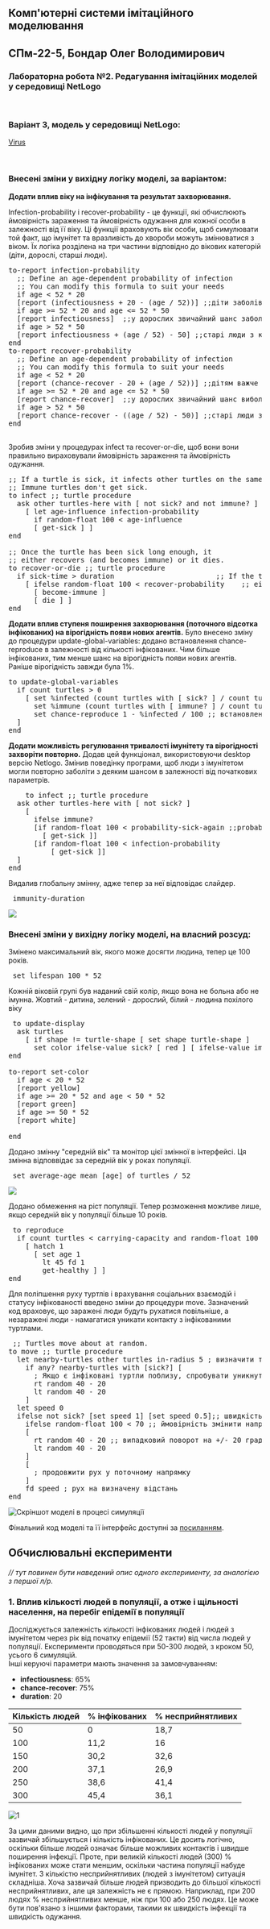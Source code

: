 ## Комп'ютерні системи імітаційного моделювання
## СПм-22-5, **Бондар Олег Володимирович**
### Лабораторна робота №**2**. Редагування імітаційних моделей у середовищі NetLogo

<br>

### Варіант 3, модель у середовищі NetLogo:
[Virus](https://www.netlogoweb.org/launch#https://www.netlogoweb.org/assets/modelslib/Sample%20Models/Biology/Virus.nlogo)

<br>

### Внесені зміни у вихідну логіку моделі, за варіантом:

**Додати вплив віку на інфікування та результат захворювання.** 

 Infection-probability і recover-probability - це функції, які обчислюють ймовірність зараження та ймовірність одужання для кожної особи в залежності від її віку. Ці функції враховують вік особи, щоб симулювати той факт, що імунітет та вразливість до хвороби можуть змінюватися з віком. Їх логіка розділена на три частини відповідно до вікових категорій (діти, дорослі, старші люди).

<pre>
to-report infection-probability 
  ;; Define an age-dependent probability of infection
  ;; You can modify this formula to suit your needs
  if age < 52 * 20
  [report (infectiousness + 20 - (age / 52))] ;;діти заболівають легше, но з часом імунітет стає сильнішим
  if age >= 52 * 20 and age <= 52 * 50
  [report infectiousness]  ;;у дорослих звичайний шанс заболіти
  if age > 52 * 50
  [report infectiousness + (age / 52) - 50] ;;старі люди з кожним роком заболівають все легше. Після 50 років на 1% легше за рік
end
to-report recover-probability 
  ;; Define an age-dependent probability of infection
  ;; You can modify this formula to suit your needs
  if age < 52 * 20
  [report (chance-recover - 20 + (age / 52))] ;;дітям важче боротися з заболіванням, но з часом імунітет стає сильнішим
  if age >= 52 * 20 and age <= 52 * 50
  [report chance-recover]  ;;у дорослих звичайний шанс виболіти
  if age > 52 * 50
  [report chance-recover - ((age / 52) - 50)] ;;старі люди з кожним роком важче переносять хворобу. Після 50 років на 1% важче за рік
end
  </pre>

Зробив зміни у процедурах infect та recover-or-die, щоб вони вони правильно вираховували ймовірність зараження та ймовірність одужання.

<pre>
;; If a turtle is sick, it infects other turtles on the same patch.
;; Immune turtles don't get sick.
to infect ;; turtle procedure
  ask other turtles-here with [ not sick? and not immune? ]
    [ let age-influence infection-probability
      if random-float 100 < age-influence
      [ get-sick ] ]
end
                            
;; Once the turtle has been sick long enough, it
;; either recovers (and becomes immune) or it dies.
to recover-or-die ;; turtle procedure
  if sick-time > duration                        ;; If the turtle has survived past the virus' duration, then
    [ ifelse random-float 100 < recover-probability    ;; either recover or die
      [ become-immune ]
      [ die ] ]
end
</pre>

                                
**Додати вплив ступеня поширення захворювання (поточного відсотка інфікованих) на вірогідність появи нових агентів.**
 Було внесено зміну до процедури update-global-variables: додано встановлення chance-reproduce в залежності від кількості інфікованих.
Чим більше інфікованих, тим менше шанс на вірогідність появи нових агентів. Раніше вірогідність завжди була 1%.
<pre>
to update-global-variables
  if count turtles > 0
    [ set %infected (count turtles with [ sick? ] / count turtles) * 100
      set %immune (count turtles with [ immune? ] / count turtles) * 100 
      set chance-reproduce 1 - %infected / 100 ;; встановлення chance-reproduce в залежності від кількості інфікованих 
  ]
end
</pre>

**Додати можливість регулювання тривалості імунітету та вірогідності захворіти повторно.** 
 Додав цей функціонал, використовуючи desktop версію Netlogo. 
Змінив поведінку програми, щоб люди з імунітетом могли повторно заболіти з деяким шансом в залежності від початкових параметрів.
<pre>
    to infect ;; turtle procedure
  ask other turtles-here with [ not sick? ]
    [
      ifelse immune?
      [if random-float 100 < probability-sick-again ;;probability of getting sick again
        [ get-sick ]]
      [if random-float 100 < infection-probability
          [ get-sick ]]
  ]
end
</pre>

Видалив глобальну змінну, адже тепер за неї відповідає слайдер.
<pre>
 immunity-duration
</pre>
![ ](нові_кнопки.png)


### Внесені зміни у вихідну логіку моделі, на власний розсуд:
Змінено максимальний вік, якого може досягти людина, тепер це 100 років.
<pre>
 set lifespan 100 * 52
</pre>

 Кожній віковій групі був наданий свій колір, якщо вона не больна або не імунна. Жовтий - дитина, зелений - дорослий, білий - людина похілого віку
<pre>
 to update-display
  ask turtles
    [ if shape != turtle-shape [ set shape turtle-shape ]
      set color ifelse-value sick? [ red ] [ ifelse-value immune? [ grey ] [ set-color ] ] ]
end

to-report set-color
  if age < 20 * 52
  [report yellow]
  if age >= 20 * 52 and age < 50 * 52
  [report green]
  if age >= 50 * 52
  [report white]
  
end
</pre>

Додано змінну "середній вік" та монітор цієї змінної в інтерфейсі. Ця змінна відповвідає за середній вік у роках популяції.
<pre>
 set average-age mean [age] of turtles / 52
</pre>
![ ](середній_вік.png)

Додано обмеження на ріст популяції. Тепер розможення можливе лише, якщо середній вік у популяції більше 10 років.
<pre>
 to reproduce
  if count turtles < carrying-capacity and random-float 100 < chance-reproduce and average-age > 10
    [ hatch 1
      [ set age 1
        lt 45 fd 1
        get-healthy ] ]
end
</pre>

 Для поліпшення руху туртлів і врахування соціальних взаємодій і статусу інфікованості введено зміни до процедури move. Зазначений код враховує, що заражені люди будуть рухатися повільніше, а незаражені люди - намагатися уникати контакту з інфікованими туртлами.
<pre>
 ;; Turtles move about at random.
to move ;; turtle procedure
  let nearby-turtles other turtles in-radius 5 ; визначити туртлів у радіусі 5 одиниць
    if any? nearby-turtles with [sick?] [
      ; Якщо є інфіковані туртли поблизу, спробувати уникнути контакту
      rt random 40 - 20
      lt random 40 - 20
    ]
  let speed 0
  ifelse not sick? [set speed 1] [set speed 0.5];; швидкість руху
    ifelse random-float 100 < 70 ;; ймовірність змінити напрямок
    [
      rt random 40 - 20 ;; випадковий поворот на +/- 20 градусів
      lt random 40 - 20
    ]
    [
      ; продовжити рух у поточному напрямку
    ]
    fd speed ; рух на визначену відстань
end
</pre>


![Скріншот моделі в процесі симуляції](програ.png)

Фінальний код моделі та її інтерфейс доступні за [посиланням](Virus2.nlogo). 
<br>

## Обчислювальні експерименти
*// тут повинен бути наведений опис одного експерименту, за аналогією з першої л/р.* 
### 1. Вплив кількості людей в популяції, а отже і щільності населення, на перебіг епідемії в популяції
Досліджується залежність кількості інфікованих людей і людей з імунітетом через рік від початку епідемії (52 такти) від числа людей у популяції.
Експерименти проводяться при 50-300 людей, з кроком 50, усього 6 симуляцій.  
Інші керуючі параметри мають значення за замовчуванням:
- **infectiousness**: 65%
- **chance-recover**: 75%
- **duration**: 20

<table>
<thead>
<tr><th>Кількість людей</th><th>% інфікованих</th><th>% несприйнятливих</th></tr>
</thead>
<tbody>
<tr><td>50</td><td>0</td><td>18,7</td></tr>
<tr><td>100</td><td>11,2</td><td>16</td></tr>
<tr><td>150</td><td>30,2</td><td>32,6</td></tr>
<tr><td>200</td><td>37,1</td><td>26,9</td></tr>
<tr><td>250</td><td>38,6</td><td>41,4</td></tr>
<tr><td>300</td><td>45,4</td><td>36,1</td></tr>
</tbody>
</table>

![1](first.png)

За цими даними видно, що при збільшенні кількості людей у популяції зазвичай збільшується і кількість інфікованих. Це досить логічно, оскільки більше людей означає більше можливих контактів і швидше поширення інфекції. Проте, при великій кількості людей (300) % інфікованих може стати меншим, оскільки частина популяції набуде імунітет.
З кількістю несприйнятливих (людей з імунітетом) ситуація складніша. Хоча зазвичай більше людей призводить до більшої кількості несприйнятливих, але ця залежність не є прямою. Наприклад, при 200 людях % несприйнятливих менше, ніж при 100 або 250 людях. Це може бути пов'язано з іншими факторами, такими як швидкість інфекції та швидкість одужання.
